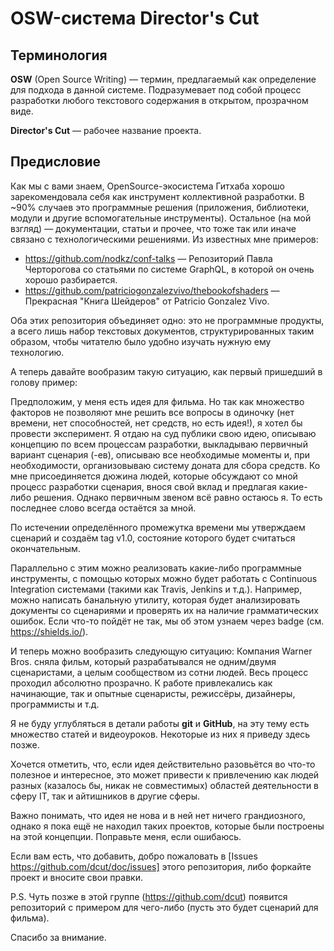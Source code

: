 # OSW-система Director's Cut

## Терминология
**OSW** (Open Source Writing) — термин, предлагаемый как определение для подхода в данной системе. Подразумевает под собой процесс разработки любого текстового содержания в открытом, прозрачном виде.

**Director's Cut** — рабочее название проекта.

## Предисловие
Как мы с вами знаем, OpenSource-экосистема Гитхаба хорошо зарекомендовала себя как инструмент коллективной разработки. В ~90% случаев это программные решения (приложения, библиотеки, модули и другие вспомогательные инструменты). Остальное (на мой взгляд) — документации, статьи и прочее, что тоже так или иначе связано с технологическими решениями. Из известных мне примеров:

* https://github.com/nodkz/conf-talks — Репозиторий Павла Черторогова со статьями по системе GraphQL, в которой он очень хорошо разбирается.
* https://github.com/patriciogonzalezvivo/thebookofshaders — Прекрасная "Книга Шейдеров" от Patricio Gonzalez Vivo.

Оба этих репозитория объединяет одно: это не программные продукты, а всего лишь набор текстовых документов, структурированных таким образом, чтобы читателю было удобно изучать нужную ему технологию.

А теперь давайте вообразим такую ситуацию, как первый пришедший в голову пример:

Предположим, у меня есть идея для фильма. 
Но так как множество факторов не позволяют мне решить все вопросы в одиночку (нет времени, нет способностей, нет средств, но есть идея!), я хотел бы провести эксперимент.
Я отдаю на суд публики свою идею, описываю концепцию по всем процессам разработки, выкладываю первичный вариант сценария (-ев), описываю все необходимые моменты и, при необходимости, организовываю систему доната для сбора средств.
Ко мне присоединяется дюжина людей, которые обсуждают со мной процесс разработки сценария, внося свой вклад и предлагая какие-либо решения. Однако первичным звеном всё равно остаюсь я. То есть последнее слово всегда остаётся за мной.

По истечении определённого промежутка времени мы утверждаем сценарий и создаём tag v1.0, состояние которого будет считаться окончательным.

Параллельно с этим можно реализовать какие-либо программные инструменты, с помощью которых можно будет работать с Continuous Integration системами (такими как Travis, Jenkins и т.д.). Например, можно написать банальную утилиту, которая будет анализировать документы со сценариями и проверять их на наличие грамматических ошибок. Если что-то пойдёт не так, мы об этом узнаем через badge (см. https://shields.io/). 

И теперь можно вообразить следующую ситуацию:
Компания Warner Bros. сняла фильм, который разрабатывался не одним/двумя сценаристами, а целым сообществом из сотни людей. Весь процесс проходил абсолютно прозрачно. К работе привлекались как начинающие, так и опытные сценаристы, режиссёры, дизайнеры, программисты и т.д.

Я не буду углубляться в детали работы **git** и **GitHub**, на эту тему есть множество статей и видеоуроков. Некоторые из них я приведу здесь позже.

Хочется отметить, что, если идея действительно разовьётся во что-то полезное и интересное, это может привести к привлечению как людей разных (казалось бы, никак не совместимых) областей деятельности в сферу IT, так и айтишников в другие сферы.

Важно понимать, что идея не нова и в ней нет ничего грандиозного, однако я пока ещё не находил таких проектов, которые были построены на этой концепции. Поправьте меня, если ошибаюсь.

Если вам есть, что добавить, добро пожаловать в [Issues https://github.com/dcut/doc/issues] этого репозитория, либо форкайте проект и вносите свои правки.

P.S. Чуть позже в этой группе (https://github.com/dcut) появится репозиторий с примером для чего-либо (пусть это будет сценарий для фильма).

Спасибо за внимание.

